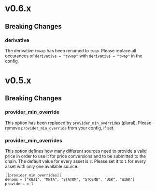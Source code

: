 # v0.6.x

## Breaking Changes

### derivative

The derivative `tvwap` has been renamed to `twap`. Please replace all occurances of `derivative = "tvwap"` with `derivative = "twap"` in the config.

# v0.5.x

## Breaking Changes

### provider_min_override

This option has been replaced by `provider_min_overrides` (plural). Please remove `provider_min_override` from your config, if set.

### provider_min_overrides

This option defines how many different sources need to provide a valid price in order to use it for price conversions and to be submitted to the chain. The default value for every asset is `3`. Please set it to `1` for every asset with only one available source:

```
[[provider_min_overrides]]
denoms = ["KUJI", "MNTA", "STATOM", "STOSMO", "USK", "WINK"]
providers = 1
```